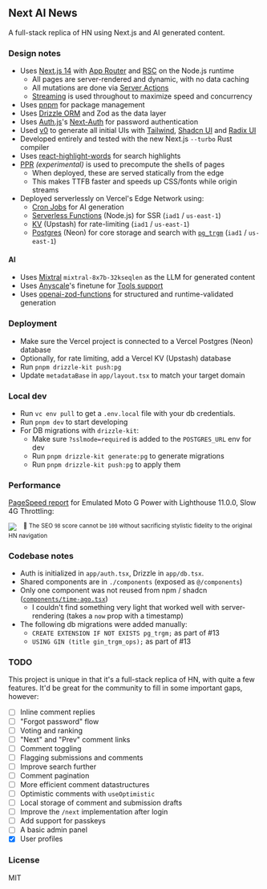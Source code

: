 ## Next AI News

A full-stack replica of HN using Next.js and AI generated content.

### Design notes

- Uses [Next.js 14](https://nextjs.org/) with [App Router](https://nextjs.org/docs/app/building-your-application/routing) and [RSC](https://nextjs.org/docs/app/building-your-application/rendering/server-components) on the Node.js runtime
  - All pages are server-rendered and dynamic, with no data caching
  - All mutations are done via [Server Actions](https://nextjs.org/docs/app/building-your-application/data-fetching/server-actions-and-mutations)
  - [Streaming](https://nextjs.org/docs/app/building-your-application/routing/loading-ui-and-streaming) is used throughout to maximize speed and concurrency
- Uses [pnpm](https://pnpm.io/installation) for package management
- Uses [Drizzle ORM](https://orm.drizzle.team/docs/overview) and Zod as the data layer
- Uses [Auth.js](https://authjs.dev/)'s [Next-Auth](https://next-auth.js.org/) for password authentication
- Used [v0](https://v0.dev) to generate all initial UIs with
  [Tailwind](https://tailwindcss.com/), [Shadcn UI](https://ui.shadcn.com/) and [Radix UI](https://www.radix-ui.com/)
- Developed entirely and tested with the new Next.js `--turbo` Rust compiler
- Uses [react-highlight-words](https://bvaughn.github.io/react-highlight-words/) for search highlights
- [PPR](https://vercel.com/blog/partial-prerendering-with-next-js-creating-a-new-default-rendering-model) _(experimental)_ is used to precompute the shells of pages
  - When deployed, these are served statically from the edge
  - This makes TTFB faster and speeds up CSS/fonts while origin streams
- Deployed serverlessly on Vercel's Edge Network using:
  - [Cron Jobs](https://vercel.com/guides/how-to-setup-cron-jobs-on-vercel) for AI generation
  - [Serverless Functions](https://vercel.com/docs/functions/serverless-functions) (Node.js) for SSR (`iad1` / `us-east-1`)
  - [KV](https://vercel.com/docs/storage/vercel-kv) (Upstash) for rate-limiting (`iad1` / `us-east-1`)
  - [Postgres](https://vercel.com/docs/storage/vercel-postgres) (Neon) for core storage and search with [`pg_trgm`](https://www.postgresql.org/docs/current/pgtrgm.html) (`iad1` / `us-east-1`)

#### AI

- Uses [Mixtral](https://mistral.ai/) `mixtral-8x7b-32kseqlen` as the LLM for generated content
- Uses [Anyscale](https://www.anyscale.com/)'s finetune for [Tools support](https://www.anyscale.com/blog/anyscale-endpoints-json-mode-and-function-calling-features)
- Uses [openai-zod-functions](https://www.npmjs.com/package/openai-zod-functions) for structured and runtime-validated generation

### Deployment

- Make sure the Vercel project is connected to a Vercel Postgres (Neon) database
- Optionally, for rate limiting, add a Vercel KV (Upstash) database
- Run `pnpm drizzle-kit push:pg`
- Update `metadataBase` in `app/layout.tsx` to match your target domain

### Local dev

- Run `vc env pull` to get a `.env.local` file with your db credentials.
- Run `pnpm dev` to start developing
- For DB migrations with `drizzle-kit`:
  - Make sure `?sslmode=required` is added to the `POSTGRES_URL` env for dev
  - Run `pnpm drizzle-kit generate:pg` to generate migrations
  - Run `pnpm drizzle-kit push:pg` to apply them

### Performance

[PageSpeed report](https://pagespeed.web.dev/analysis/https-next-ai-news-vercel-app/x55es0m0ya?form_factor=mobile) for Emulated Moto G Power with Lighthouse 11.0.0, Slow 4G Throttling:

[![](https://h2rsi9anqnqbkvkf.public.blob.vercel-storage.com/perf-LAbwq5HsiimvbRrNSUV9JAGCATsBMs.png)](https://pagespeed.web.dev/analysis/https-next-ai-news-vercel-app/x55es0m0ya?form_factor=mobile)
<sup>&nbsp;&nbsp;&nbsp;💩 The SEO `98` score cannot be `100` without sacrificing stylistic fidelity to the original HN navigation</sup>

### Codebase notes

- Auth is initialized in `app/auth.tsx`, Drizzle in `app/db.tsx`.
- Shared components are in `./components` (exposed as `@/components`)
- Only one component was not reused from npm / shadcn ([`components/time-ago.tsx`](components/time-ago.tsx))
  - I couldn't find something very light that worked well with server-rendering (takes a `now` prop with a timestamp)
- The following db migrations were added manually:
  - `CREATE EXTENSION IF NOT EXISTS pg_trgm;` as part of #13
  - `USING GIN (title gin_trgm_ops);` as part of #13

### TODO

This project is unique in that it's a full-stack replica of HN, with quite a few features. It'd be great
for the community to fill in some important gaps, however:

- [ ] Inline comment replies
- [ ] "Forgot password" flow
- [ ] Voting and ranking
- [ ] "Next" and "Prev" comment links
- [ ] Comment toggling
- [ ] Flagging submissions and comments
- [ ] Improve search further
- [ ] Comment pagination
- [ ] More efficient comment datastructures
- [ ] Optimistic comments with `useOptimistic`
- [ ] Local storage of comment and submission drafts
- [ ] Improve the `/next` implementation after login
- [ ] Add support for passkeys
- [ ] A basic admin panel
- [x] User profiles

### License

MIT
